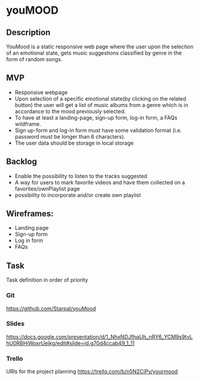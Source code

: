 # youMOOD

## Description
YouMood is a static responsive web page where the user upon the selection of an emotional state, gets music suggestions classified by genre in the form of random songs.

## MVP
- Responsive webpage
- Upon selection of a specific emotional state(by clicking on the related button) the user will get a list of music albums from a genre which is in accordance to the mood previously selected.
- To have at least a landing-page, sign-up form, log-in form, a FAQs wildframe.
- Sign up-form and log-in form must have some validation format (i.e. password must be longer than 6 characters).
- The user data should be storage in local storage


## Backlog
- Enable the possibility to listen to the tracks suggested
- A way for users to mark favorite videos and have them collected on a favorites/ownPlaylist page
- possibility to incorporate and/or create own playlist


## Wireframes: 
- Landing page
- Sign-up form
- Log in form
- FAQs


## Task
Task definition in order of priority


### Git
https://github.com/Starpal/youMood


### Slides
https://docs.google.com/presentation/d/1_NhxNDJfhqUh_nRY6_YCM9s9tvLhU0RBHiWoxrUeikg/edit#slide=id.g70d4ccab49_1_11


### Trello
URls for the project planning
https://trello.com/b/n5N2CiPv/yourmood
